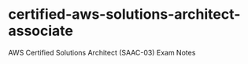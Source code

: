 # certified-aws-solutions-architect-associate
AWS Certified Solutions Architect (SAAC-03) Exam Notes
